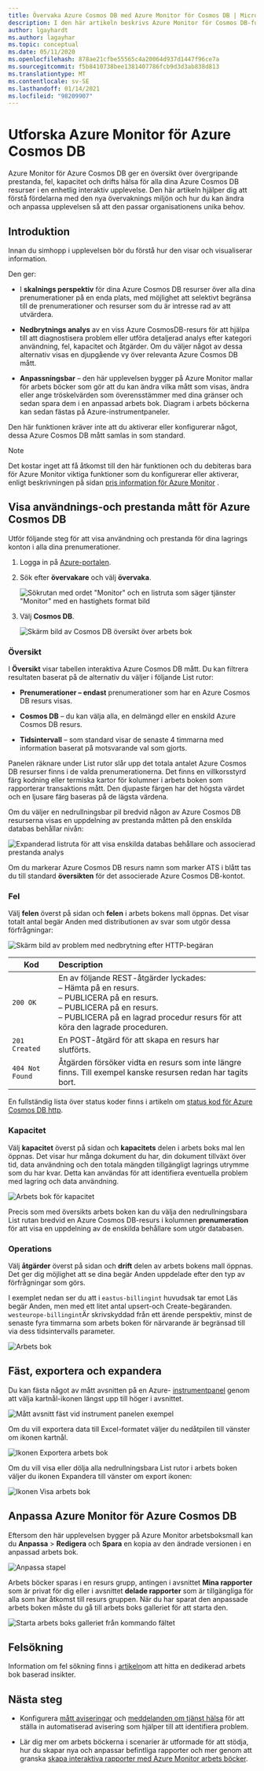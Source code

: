 ```yaml
---
title: Övervaka Azure Cosmos DB med Azure Monitor för Cosmos DB | Microsoft Docs
description: I den här artikeln beskrivs Azure Monitor för Cosmos DB-funktionen som ger Cosmos DB ägare en snabb förståelse för prestanda-och användnings problem med sina CosmosDB-konton.
author: lgayhardt
ms.author: lagayhar
ms.topic: conceptual
ms.date: 05/11/2020
ms.openlocfilehash: 878ae21cfbe55565c4a20064d937d1447f96ce7a
ms.sourcegitcommit: f5b8410738bee1381407786fcb9d3d3ab838d813
ms.translationtype: MT
ms.contentlocale: sv-SE
ms.lasthandoff: 01/14/2021
ms.locfileid: "98209907"
---
```

# <a name="explore-azure-monitor-for-azure-cosmos-db"></a>Utforska Azure Monitor för Azure Cosmos DB

Azure Monitor för Azure Cosmos DB ger en översikt över övergripande prestanda, fel, kapacitet och drifts hälsa för alla dina Azure Cosmos DB resurser i en enhetlig interaktiv upplevelse. Den här artikeln hjälper dig att förstå fördelarna med den nya övervaknings miljön och hur du kan ändra och anpassa upplevelsen så att den passar organisationens unika behov.   

## <a name="introduction"></a>Introduktion

Innan du simhopp i upplevelsen bör du förstå hur den visar och visualiserar information. 

Den ger:

* I **skalnings perspektiv** för dina Azure Cosmos DB resurser över alla dina prenumerationer på en enda plats, med möjlighet att selektivt begränsa till de prenumerationer och resurser som du är intresse rad av att utvärdera.

* **Nedbrytnings analys** av en viss Azure CosmosDB-resurs för att hjälpa till att diagnostisera problem eller utföra detaljerad analys efter kategori användning, fel, kapacitet och åtgärder. Om du väljer något av dessa alternativ visas en djupgående vy över relevanta Azure Cosmos DB mått.  

* **Anpassningsbar** – den här upplevelsen bygger på Azure Monitor mallar för arbets böcker som gör att du kan ändra vilka mått som visas, ändra eller ange tröskelvärden som överensstämmer med dina gränser och sedan spara dem i en anpassad arbets bok. Diagram i arbets böckerna kan sedan fästas på Azure-instrumentpaneler.  

Den här funktionen kräver inte att du aktiverar eller konfigurerar något, dessa Azure Cosmos DB mått samlas in som standard.

>[!NOTE]
>Det kostar inget att få åtkomst till den här funktionen och du debiteras bara för Azure Monitor viktiga funktioner som du konfigurerar eller aktiverar, enligt beskrivningen på sidan [pris information för Azure Monitor](https://azure.microsoft.com/pricing/details/monitor/) .

## <a name="view-utilization-and-performance-metrics-for-azure-cosmos-db"></a>Visa användnings-och prestanda mått för Azure Cosmos DB

Utför följande steg för att visa användning och prestanda för dina lagrings konton i alla dina prenumerationer.

1. Logga in på [Azure-portalen](https://portal.azure.com).

2. Sök efter **övervakare** och välj **övervaka**.

    ![Sökrutan med ordet "Monitor" och en listruta som säger tjänster "Monitor" med en hastighets format bild](./media/cosmosdb-insights-overview/search-monitor.png)

3. Välj **Cosmos DB**.

    ![Skärm bild av Cosmos DB översikt över arbets bok](./media/cosmosdb-insights-overview/cosmos-db.png)

### <a name="overview"></a>Översikt

I **Översikt** visar tabellen interaktiva Azure Cosmos DB mått. Du kan filtrera resultaten baserat på de alternativ du väljer i följande List rutor:

* **Prenumerationer – endast** prenumerationer som har en Azure Cosmos DB resurs visas.  

* **Cosmos DB** – du kan välja alla, en delmängd eller en enskild Azure Cosmos DB resurs.

* **Tidsintervall** – som standard visar de senaste 4 timmarna med information baserat på motsvarande val som gjorts.

Panelen räknare under List rutor slår upp det totala antalet Azure Cosmos DB resurser finns i de valda prenumerationerna. Det finns en villkorsstyrd färg kodning eller termiska kartor för kolumner i arbets boken som rapporterar transaktions mått. Den djupaste färgen har det högsta värdet och en ljusare färg baseras på de lägsta värdena. 

Om du väljer en nedrullningsbar pil bredvid någon av Azure Cosmos DB resurserna visas en uppdelning av prestanda måtten på den enskilda databas behållar nivån:

![Expanderad listruta för att visa enskilda databas behållare och associerad prestanda analys](./media/cosmosdb-insights-overview/container-view.png)

Om du markerar Azure Cosmos DB resurs namn som marker ATS i blått tas du till standard **översikten** för det associerade Azure Cosmos DB-kontot. 

### <a name="failures"></a>Fel

Välj **felen** överst på sidan och **felen** i arbets bokens mall öppnas. Det visar totalt antal begär Anden med distributionen av svar som utgör dessa förfrågningar:

![Skärm bild av problem med nedbrytning efter HTTP-begäran](./media/cosmosdb-insights-overview/failures.png)

| Kod |  Description       | 
|-----------|:--------------------|
| `200 OK`  | En av följande REST-åtgärder lyckades: </br>– Hämta på en resurs. </br> – PUBLICERA på en resurs. </br> – PUBLICERA på en resurs. </br> – PUBLICERA på en lagrad procedur resurs för att köra den lagrade proceduren.|
| `201 Created` | En POST-åtgärd för att skapa en resurs har slutförts. |
| `404 Not Found` | Åtgärden försöker vidta en resurs som inte längre finns. Till exempel kanske resursen redan har tagits bort. |

En fullständig lista över status koder finns i artikeln om [status kod för Azure Cosmos DB http](/rest/api/cosmos-db/http-status-codes-for-cosmosdb).

### <a name="capacity"></a>Kapacitet

Välj **kapacitet** överst på sidan och **kapacitets** delen i arbets boks mal len öppnas. Det visar hur många dokument du har, din dokument tillväxt över tid, data användning och den totala mängden tillgängligt lagrings utrymme som du har kvar.  Detta kan användas för att identifiera eventuella problem med lagring och data användning.

![Arbets bok för kapacitet](./media/cosmosdb-insights-overview/capacity.png) 

Precis som med översikts arbets boken kan du välja den nedrullningsbara List rutan bredvid en Azure Cosmos DB-resurs i kolumnen **prenumeration** för att visa en uppdelning av de enskilda behållare som utgör databasen.

### <a name="operations"></a>Operations 

Välj **åtgärder** överst på sidan och **drift** delen av arbets bokens mall öppnas. Det ger dig möjlighet att se dina begär Anden uppdelade efter den typ av förfrågningar som görs. 

I exemplet nedan ser du att i `eastus-billingint` huvudsak tar emot Läs begär Anden, men med ett litet antal upsert-och Create-begäranden. `westeurope-billingint`Är skrivskyddad från ett ärende perspektiv, minst de senaste fyra timmarna som arbets boken för närvarande är begränsad till via dess tidsintervalls parameter.

![Arbets bok](./media/cosmosdb-insights-overview/operation.png) 

## <a name="pin-export-and-expand"></a>Fäst, exportera och expandera

Du kan fästa något av mått avsnitten på en Azure- [instrumentpanel](../../azure-portal/azure-portal-dashboards.md) genom att välja kartnål-ikonen längst upp till höger i avsnittet.

![Mått avsnitt fäst vid instrument panelen exempel](./media/cosmosdb-insights-overview/pin.png)

Om du vill exportera data till Excel-formatet väljer du nedåtpilen till vänster om ikonen kartnål.

![Ikonen Exportera arbets bok](./media/cosmosdb-insights-overview/export.png)

Om du vill visa eller dölja alla nedrullningsbara List rutor i arbets boken väljer du ikonen Expandera till vänster om export ikonen:

![Ikonen Visa arbets bok](./media/cosmosdb-insights-overview/expand.png)

## <a name="customize-azure-monitor-for-azure-cosmos-db"></a>Anpassa Azure Monitor för Azure Cosmos DB

Eftersom den här upplevelsen bygger på Azure Monitor arbetsboksmall kan du **Anpassa**  >  **Redigera** och **Spara** en kopia av den ändrade versionen i en anpassad arbets bok. 

![Anpassa stapel](./media/cosmosdb-insights-overview/customize.png)

Arbets böcker sparas i en resurs grupp, antingen i avsnittet **Mina rapporter** som är privat för dig eller i avsnittet **delade rapporter** som är tillgängliga för alla som har åtkomst till resurs gruppen. När du har sparat den anpassade arbets boken måste du gå till arbets boks galleriet för att starta den.

![Starta arbets boks galleriet från kommando fältet](./media/cosmosdb-insights-overview/gallery.png)

## <a name="troubleshooting"></a>Felsökning

Information om fel sökning finns i [artikeln](troubleshoot-workbooks.md)om att hitta en dedikerad arbets bok baserad insikter.

## <a name="next-steps"></a>Nästa steg

* Konfigurera [mått aviseringar](../platform/alerts-metric.md) och [meddelanden om tjänst hälsa](../../service-health/alerts-activity-log-service-notifications-portal.md) för att ställa in automatiserad avisering som hjälper till att identifiera problem.

* Lär dig mer om arbets böckerna i scenarier är utformade för att stödja, hur du skapar nya och anpassar befintliga rapporter och mer genom att granska [skapa interaktiva rapporter med Azure Monitor arbets böcker](../platform/workbooks-overview.md).

